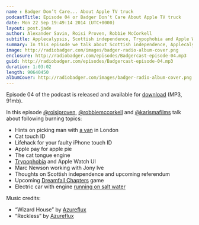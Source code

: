 ```yaml
---
name : Badger Don’t Care... About Apple TV truck
podcastTitle: Episode 04 or Badger Don’t Care About Apple TV truck
date: Mon 22 Sep 19:49:14 2014 (UTC+0000)
layout: post.jade
author: Alexander Savin, Roisi Proven, Robbie McCorkell
subtitle: Applecalypsis, Scottish independence, Trypophobia and Apple Watch, Dreamfall Chapters
summary: In this episode we talk about Scottish independence, Applecalypsis event, unexpected influence of Apple Watch UI to the people suffering from trypophobia, electric cars running on salt water and upcoming Dreamfall Chapters game.
image: http://radiobadger.com/images/badger-radio-album-cover.png
enclosure: http://radiobadger.com/episodes/Badgercast-episode-04.mp3
guid: http://radiobadger.com/episodes/Badgercast-episode-04.mp3
duration: 1:03:02
length: 90640450
albumCover: http://radiobadger.com/images/badger-radio-album-cover.png
---
```


Episode 04 of the podcast is released and available for [download](http://radiobadger.com/episodes/Badgercast-episode-04.mp3) (MP3, 91mb).

In this episode [@roisiproven](https://twitter.com/roisiproven), [@robbiemccorkell](https://twitter.com/robbiemccorkell) and [@karismafilms](https://twitter.com/karismafilms) talk about following burning topics:

* Hints on picking man with [a van](http://manwithavan.co.uk/) in London
* Cat touch ID
* Lifehack for your faulty iPhone touch ID
* Apple pay for apple pie
* The cat tongue engine
* [Trypophobia](http://en.wikipedia.org/wiki/Trypophobia) and Apple Watch UI
* Marc Newson working with Jony Ive
* Thoughts on Scottish independence and upcoming referendum
* Upcoming [Dreamfall Chapters](https://www.youtube.com/watch?v=ZE1_ctp2V8U) game
* Electric car with engine [running on salt water](http://qz.com/261450/this-sports-car-runs-on-saltwater-but-its-no-threat-to-tesla/)

Music credits:
* “Wizard House” by [Azureflux](http://freemusicarchive.org/music/Azureflux/Mean_Machine/01_azureflux_-_wizard_house)
* “Reckless” by [Azureflux](http://freemusicarchive.org/music/Azureflux/Mean_Machine/04_azureflux_-_reckless)
